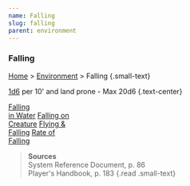 ```yaml
---
name: Falling
slug: falling
parent: environment
---
```

### Falling
[Home](dm-operations-center) > [Environment](environment) > Falling {.small-text}

[1d6](/roll/1d6) per 10' and land prone - Max 20d6 {.text-center}

<div class="menu-container">
    <a href="falling-in-water">Falling<br/> in Water</a>
    <a href="falling-on-creature">Falling on<br/> Creature</a>
    <a href="flying-and-falling">Flying &<br/> Falling</a>
    <a href="rate-of-falling">Rate of<br/> Falling</a>
</div>

> **Sources** <br/>
> System Reference Document, p. 86<br/>
> Player's Handbook, p. 183
{.read .small-text}
